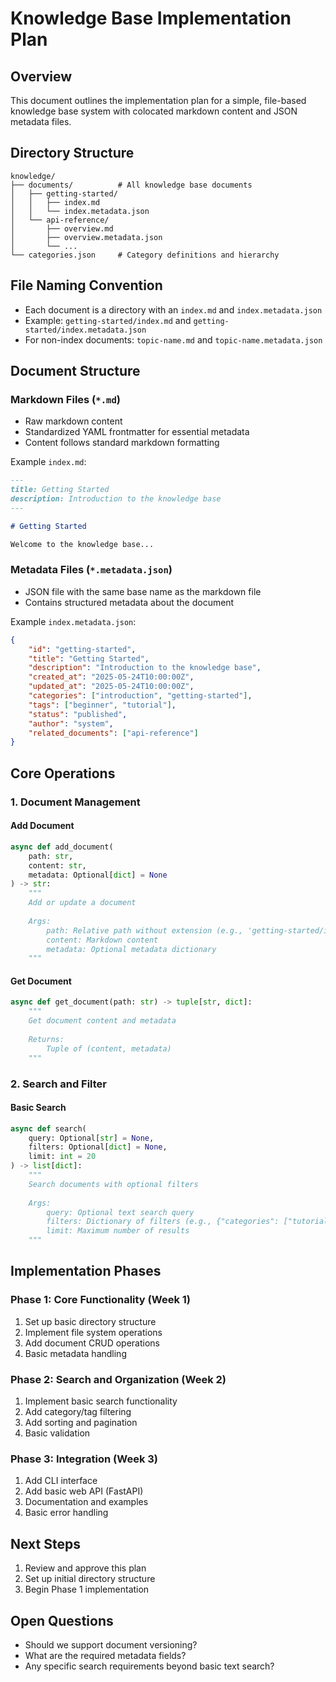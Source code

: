 # Knowledge Base Implementation Plan

## Overview
This document outlines the implementation plan for a simple, file-based knowledge base system with colocated markdown content and JSON metadata files.

## Directory Structure

```
knowledge/
├── documents/          # All knowledge base documents
│   ├── getting-started/
│   │   ├── index.md
│   │   └── index.metadata.json
│   └── api-reference/
│       ├── overview.md
│       ├── overview.metadata.json
│       └── ...
└── categories.json     # Category definitions and hierarchy
```

## File Naming Convention
- Each document is a directory with an `index.md` and `index.metadata.json`
- Example: `getting-started/index.md` and `getting-started/index.metadata.json`
- For non-index documents: `topic-name.md` and `topic-name.metadata.json`

## Document Structure

### Markdown Files (`*.md`)
- Raw markdown content
- Standardized YAML frontmatter for essential metadata
- Content follows standard markdown formatting

Example `index.md`:
```markdown
---
title: Getting Started
description: Introduction to the knowledge base
---

# Getting Started

Welcome to the knowledge base...
```

### Metadata Files (`*.metadata.json`)
- JSON file with the same base name as the markdown file
- Contains structured metadata about the document

Example `index.metadata.json`:
```json
{
    "id": "getting-started",
    "title": "Getting Started",
    "description": "Introduction to the knowledge base",
    "created_at": "2025-05-24T10:00:00Z",
    "updated_at": "2025-05-24T10:00:00Z",
    "categories": ["introduction", "getting-started"],
    "tags": ["beginner", "tutorial"],
    "status": "published",
    "author": "system",
    "related_documents": ["api-reference"]
}
```

## Core Operations

### 1. Document Management

#### Add Document
```python
async def add_document(
    path: str,
    content: str,
    metadata: Optional[dict] = None
) -> str:
    """
    Add or update a document
    
    Args:
        path: Relative path without extension (e.g., 'getting-started/index')
        content: Markdown content
        metadata: Optional metadata dictionary
    """
```

#### Get Document
```python
async def get_document(path: str) -> tuple[str, dict]:
    """
    Get document content and metadata
    
    Returns:
        Tuple of (content, metadata)
    """
```

### 2. Search and Filter

#### Basic Search
```python
async def search(
    query: Optional[str] = None,
    filters: Optional[dict] = None,
    limit: int = 20
) -> list[dict]:
    """
    Search documents with optional filters
    
    Args:
        query: Optional text search query
        filters: Dictionary of filters (e.g., {"categories": ["tutorial"]})
        limit: Maximum number of results
    """
```

## Implementation Phases

### Phase 1: Core Functionality (Week 1)
1. Set up basic directory structure
2. Implement file system operations
3. Add document CRUD operations
4. Basic metadata handling

### Phase 2: Search and Organization (Week 2)
1. Implement basic search functionality
2. Add category/tag filtering
3. Add sorting and pagination
4. Basic validation

### Phase 3: Integration (Week 3)
1. Add CLI interface
2. Add basic web API (FastAPI)
3. Documentation and examples
4. Basic error handling

## Next Steps
1. Review and approve this plan
2. Set up initial directory structure
3. Begin Phase 1 implementation

## Open Questions
- Should we support document versioning?
- What are the required metadata fields?
- Any specific search requirements beyond basic text search?
